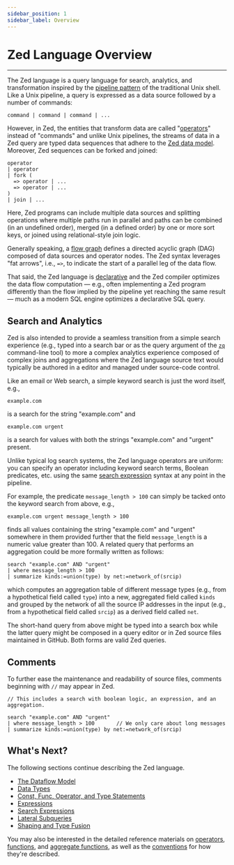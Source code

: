 ```yaml
---
sidebar_position: 1
sidebar_label: Overview
---
```


# Zed Language Overview

---

The Zed language is a query language for search, analytics,
and transformation inspired by the
[pipeline pattern](https://en.wikipedia.org/wiki/Tacit_programming)
of the traditional Unix shell.
Like a Unix pipeline, a query is expressed as a data source followed
by a number of commands:
```
command | command | command | ...
```
However, in Zed, the entities that transform data are called
"[operators](operators/README.md)" instead of "commands" and unlike Unix pipelines,
the streams of data in a Zed query
are typed data sequences that adhere to the
[Zed data model](../formats/zed.md).
Moreover, Zed sequences can be forked and joined:
```
operator
| operator
| fork (
  => operator | ...
  => operator | ...
)
| join | ...
```
Here, Zed programs can include multiple data sources and splitting operations
where multiple paths run in parallel and paths can be combined (in an
undefined order), merged (in a defined order) by one or more sort keys,
or joined using relational-style join logic.

Generally speaking, a [flow graph](https://en.wikipedia.org/wiki/Directed_acyclic_graph)
defines a directed acyclic graph (DAG) composed
of data sources and operator nodes.  The Zed syntax leverages "fat arrows",
i.e., `=>`, to indicate the start of a parallel leg of the data flow.

That said, the Zed language is
[declarative](https://en.wikipedia.org/wiki/Declarative_programming)
and the Zed compiler optimizes the data flow computation
&mdash; e.g., often implementing a Zed program differently than
the flow implied by the pipeline yet reaching the same result &mdash;
much as a modern SQL engine optimizes a declarative SQL query.

## Search and Analytics

Zed is also intended to provide a seamless transition from a simple search experience
(e.g., typed into a search bar or as the query argument of the [`zq`](../commands/zq.md) command-line
tool) to more a complex analytics experience composed of complex joins and aggregations
where the Zed language source text would typically be authored in a editor and
managed under source-code control.

Like an email or Web search, a simple keyword search is just the word itself,
e.g.,
```
example.com
```
is a search for the string "example.com" and
```
example.com urgent
```
is a search for values with both the strings "example.com" and "urgent" present.

Unlike typical log search systems, the Zed language operators are uniform:
you can specify an operator including keyword search terms, Boolean predicates,
etc. using the same [search expression](search-expressions.md) syntax at any point
in the pipeline.

For example,
the predicate `message_length > 100` can simply be tacked onto the keyword search
from above, e.g.,
```
example.com urgent message_length > 100
```
finds all values containing the string "example.com" and "urgent" somewhere in them
provided further that the field `message_length` is a numeric value greater than 100.
A related query that performs an aggregation could be more formally
written as follows:
```
search "example.com" AND "urgent"
| where message_length > 100
| summarize kinds:=union(type) by net:=network_of(srcip)
```
which computes an aggregation table of different message types (e.g.,
from a hypothetical field called `type`) into a new, aggregated field
called `kinds` and grouped by the network of all the source IP addresses
in the input
(e.g., from a hypothetical field called `srcip`) as a derived field called `net`.

The short-hand query from above might be typed into a search box while the
latter query might be composed in a query editor or in Zed source files
maintained in GitHub.  Both forms are valid Zed queries.

## Comments

To further ease the maintenance and readability of source files, comments
beginning with `//` may appear in Zed.

```
// This includes a search with boolean logic, an expression, and an aggregation.

search "example.com" AND "urgent"
| where message_length > 100       // We only care about long messages
| summarize kinds:=union(type) by net:=network_of(srcip)
```

## What's Next?

The following sections continue describing the Zed language.

* [The Dataflow Model](dataflow-model.md)
* [Data Types](data-types.md)
* [Const, Func, Operator, and Type Statements](statements.md)
* [Expressions](expressions.md)
* [Search Expressions](search-expressions.md)
* [Lateral Subqueries](lateral-subqueries.md)
* [Shaping and Type Fusion](shaping.md)

You may also be interested in the detailed reference materials on [operators](operators/README.md), [functions](functions/README.md), and [aggregate functions](aggregates/README.md), as well as the [conventions](conventions.md) for how they're described.
